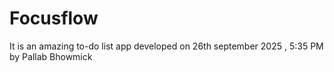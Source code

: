 # Focusflow
It is an amazing to-do list app developed on 26th september 2025 , 5:35 PM by Pallab Bhowmick
